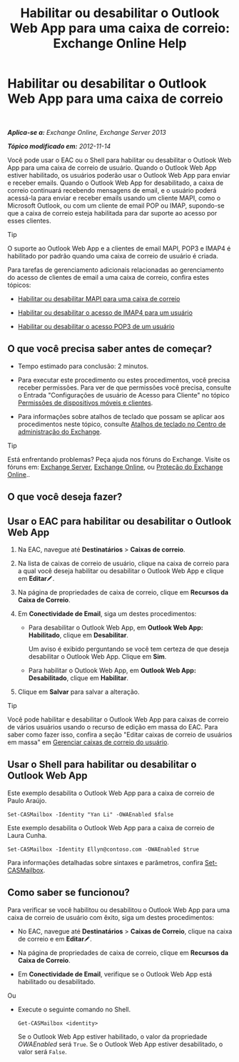﻿---
title: 'Habilitar ou desabilitar o Outlook Web App para uma caixa de correio: Exchange Online Help'
TOCTitle: Habilitar ou desabilitar o Outlook Web App para uma caixa de correio
ms:assetid: abc19646-6211-4f18-a060-e347452dcc53
ms:mtpsurl: https://technet.microsoft.com/pt-br/library/Bb124124(v=EXCHG.150)
ms:contentKeyID: 50556257
ms.date: 04/23/2018
mtps_version: v=EXCHG.150
ms.translationtype: HT
---

# Habilitar ou desabilitar o Outlook Web App para uma caixa de correio

 

_**Aplica-se a:** Exchange Online, Exchange Server 2013_

_**Tópico modificado em:** 2012-11-14_

Você pode usar o EAC ou o Shell para habilitar ou desabilitar o Outlook Web App para uma caixa de correio de usuário. Quando o Outlook Web App estiver habilitado, os usuários poderão usar o Outlook Web App para enviar e receber emails. Quando o Outlook Web App for desabilitado, a caixa de correio continuará recebendo mensagens de email, e o usuário poderá acessá-la para enviar e receber emails usando um cliente MAPI, como o Microsoft Outlook, ou com um cliente de email POP ou IMAP, supondo-se que a caixa de correio esteja habilitada para dar suporte ao acesso por esses clientes.


> [!TIP]
> O suporte ao Outlook Web App e a clientes de email MAPI, POP3 e IMAP4 é habilitado por padrão quando uma caixa de correio de usuário é criada.



Para tarefas de gerenciamento adicionais relacionadas ao gerenciamento do acesso de clientes de email a uma caixa de correio, confira estes tópicos:

  - [Habilitar ou desabilitar MAPI para uma caixa de correio](enable-or-disable-mapi-for-a-mailbox-exchange-online-help.md)

  - [Habilitar ou desabilitar o acesso de IMAP4 para um usuário](enable-or-disable-imap4-access-for-a-user-exchange-2013-help.md)

  - [Habilitar ou desabilitar o acesso POP3 de um usuário](enable-or-disable-pop3-access-for-a-user-exchange-2013-help.md)

## O que você precisa saber antes de começar?

  - Tempo estimado para conclusão: 2 minutos.

  - Para executar este procedimento ou estes procedimentos, você precisa receber permissões. Para ver de que permissões você precisa, consulte o Entrada "Configurações de usuário de Acesso para Cliente" no tópico [Permissões de dispositivos móveis e clientes](clients-and-mobile-devices-permissions-exchange-2013-help.md).

  - Para informações sobre atalhos de teclado que possam se aplicar aos procedimentos neste tópico, consulte [Atalhos de teclado no Centro de administração do Exchange](keyboard-shortcuts-in-the-exchange-admin-center-exchange-online-protection-help.md).


> [!TIP]
> Está enfrentando problemas? Peça ajuda nos fóruns do Exchange. Visite os fóruns em: <A href="https://go.microsoft.com/fwlink/p/?linkid=60612">Exchange Server</A>, <A href="https://go.microsoft.com/fwlink/p/?linkid=267542">Exchange Online</A>, ou <A href="https://go.microsoft.com/fwlink/p/?linkid=285351">Proteção do Exchange Online</A>..



## O que você deseja fazer?

## Usar o EAC para habilitar ou desabilitar o Outlook Web App

1.  Na EAC, navegue até **Destinatários** \> **Caixas de correio**.

2.  Na lista de caixas de correio de usuário, clique na caixa de correio para a qual você deseja habilitar ou desabilitar o Outlook Web App e clique em **Editar**![Ícone de edição](images/JJ218640.6f53ccb2-1f13-4c02-bea0-30690e6ea71d(EXCHG.150).gif "Ícone de edição").

3.  Na página de propriedades de caixa de correio, clique em **Recursos da Caixa de Correio**.

4.  Em **Conectividade de Email**, siga um destes procedimentos:
    
      - Para desabilitar o Outlook Web App, em **Outlook Web App: Habilitado**, clique em **Desabilitar**.
        
        Um aviso é exibido perguntando se você tem certeza de que deseja desabilitar o Outlook Web App. Clique em **Sim**.
    
      - Para habilitar o Outlook Web App, em **Outlook Web App: Desabilitado**, clique em **Habilitar**.

5.  Clique em **Salvar** para salvar a alteração.


> [!TIP]
> Você pode habilitar e desabilitar o Outlook Web App para caixas de correio de vários usuários usando o recurso de edição em massa do EAC. Para saber como fazer isso, confira a seção "Editar caixas de correio de usuários em massa" em <A href="manage-user-mailboxes-exchange-2013-help.md">Gerenciar caixas de correio do usuário</A>.



## Usar o Shell para habilitar ou desabilitar o Outlook Web App

Este exemplo desabilita o Outlook Web App para a caixa de correio de Paulo Araújo.

    Set-CASMailbox -Identity "Yan Li" -OWAEnabled $false

Este exemplo desabilita o Outlook Web App para a caixa de correio de Laura Cunha.

    Set-CASMailbox -Identity Ellyn@contoso.com -OWAEnabled $true

Para informações detalhadas sobre sintaxes e parâmetros, confira [Set-CASMailbox](https://technet.microsoft.com/pt-br/library/bb125264\(v=exchg.150\)).

## Como saber se funcionou?

Para verificar se você habilitou ou desabilitou o Outlook Web App para uma caixa de correio de usuário com êxito, siga um destes procedimentos:

  - No EAC, navegue até **Destinatários** \> **Caixas de Correio**, clique na caixa de correio e em **Editar**![Ícone de edição](images/JJ218640.6f53ccb2-1f13-4c02-bea0-30690e6ea71d(EXCHG.150).gif "Ícone de edição").

  - Na página de propriedades de caixa de correio, clique em **Recursos da Caixa de Correio**.

  - Em **Conectividade de Email**, verifique se o Outlook Web App está habilitado ou desabilitado.

Ou

  - Execute o seguinte comando no Shell.
    
        Get-CASMailbox <identity>
    
    Se o Outlook Web App estiver habilitado, o valor da propriedade *OWAEnabled* será `True`. Se o Outlook Web App estiver desabilitado, o valor será `False`.

